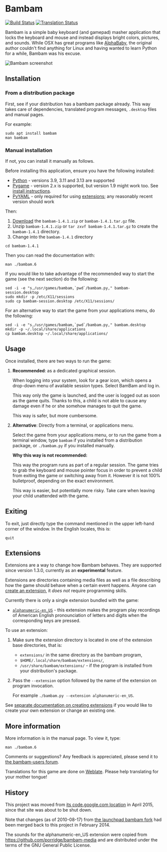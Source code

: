 # Bambam

[![Build Status](https://github.com/porridge/bambam/actions/workflows/python-app.yml/badge.svg)](https://github.com/porridge/bambam/actions/workflows/python-app.yml)
[![Translation Status](https://hosted.weblate.org/widgets/bambam/-/app-and-manpage/svg-badge.svg)](https://hosted.weblate.org/engage/bambam/)

Bambam is a simple baby keyboard (and gamepad) masher application that locks the keyboard and mouse and instead displays bright colors, pictures, and sounds.  While OSX has great programs like [AlphaBaby](http://www.kldickey.addr.com/alphababy/), the original author couldn't find anything for Linux and having wanted to learn Python for a while, Bambam was his excuse.

![Bambam screenshot](docs/bambam.png "Bambam screenshot")

## Installation

### From a distribution package

First, see if your distribution has a bambam package already.
This way takes care of dependencies, translated program messages, `.desktop` files and manual pages.

For example:
```
sudo apt install bambam
man bambam
```

### Manual installation

If not, you can install it manually as follows.

Before installing this application, ensure you have the following installed:
  * [Python](http://python.org) - versions 3.9, 3.11 and 3.13 are supported
  * [Pygame](http://www.pygame.org/) - version 2.x is supported, but version 1.9 might work too. See [install instructions](https://www.pygame.org/wiki/GettingStarted).
  * [PyYAML](https://github.com/yaml/pyyaml) - only required for using
    [extensions](#extensions); any reasonably recent version should work

Then:
  1. [Download](https://github.com/porridge/bambam/releases) the `bambam-1.4.1.zip` or `bambam-1.4.1.tar.gz` file.
  1. Unzip `bambam-1.4.1.zip` or `tar zxvf bambam-1.4.1.tar.gz` to create the `bambam-1.4.1` directory.
  1. Change into the `bambam-1.4.1` directory
```
cd bambam-1.4.1
```

Then you can read the documentation with:
```
man ./bambam.6
```

If you would like to take advantage of the recommended way to start the game (see the next section) do the following:

```
sed -i -e "s,/usr/games/bambam,`pwd`/bambam.py," bambam-session.desktop
sudo mkdir -p /etc/X11/sessions
sudo cp bambam-session.desktop /etc/X11/sessions/
```

For an alternative way to start the game from your applications menu, do the following:
```
sed -i -e "s,/usr/games/bambam,`pwd`/bambam.py," bambam.desktop
mkdir -p ~/.local/share/applications
cp bambam.desktop ~/.local/share/applications/
```

## Usage

Once installed, there are two ways to run the game:
1. **Recommended**: as a dedicated graphical session.

   When logging into your system, look for a gear icon, which opens a drop-down
   menu of available session types. Select BamBam and log in.

   This way only the game is launched, and the user is logged out as soon as
   the game quits.  Thanks to this, a child is not able to cause any damage
   even if he or she somehow manages to quit the game.

   This way is safer, but more cumbersome.
2. **Alternative**: Directly from a terminal, or applications menu.

   Select the game from your applications menu, or to run the game from a
   terminal window, type `bambam` if you installed from a distribution package, or
   `./bambam.py` if you installed manually.

   **Why this way is not recommended:**

   This way the program runs as part of a regular session. The game tries to
   grab the keyboard and mouse pointer focus in order to prevent a child from
   exiting the game or switching away from it. However it is not 100%
   bulletproof, depending on the exact environment.

   This way is easier, but potentially more risky. Take care when leaving your
   child unattended with the game.

## Exiting

To exit, just directly type the command mentioned in the upper left-hand corner of the window. In the English locales, this is:
```
quit
```

## Extensions

Extensions are a way to change how Bambam behaves.
They are supported since version 1.3.0, currently as an **experimental** feature.

Extensions are directories containing media files as well as a file describing how the game should behave when a certain event happens. Anyone can [create an extension](EXTENSIONS.md), it _does not_ require programming skills.

Currently there is only a single extension bundled with the game:
- [`alphanumeric-en_US`](./extensions/alphanumeric-en_US/) - this extension makes the program play recordings of American English pronounciation of letters and digits when the corresponding keys are pressed.

To use an extension:
1. Make sure the extension directory is located in one of the extension base directories, that is:
   - `extensions/` in the same directory as the bambam program,
   - `$HOME/.local/share/bambam/extensions/`,
   - `/usr/share/bambam/extensions/` - if the program is installed from your distribution's package.
2. Pass the `--extension` option followed by the name of the extension on program invocation.

   For example `./bambam.py --extension alphanumeric-en_US`.

See [separate documentation on creating extensions](EXTENSIONS.md) if you would like to create your own extension or change an existing one.

## More information

More information is in the manual page. To view it, type:
```
man ./bambam.6
```

Comments or suggestions? Any feedback is appreciated, please send it to [the bambam-users forum](https://groups.google.com/forum/#!forum/bambam-users).

Translations for this game are done on [Weblate](https://hosted.weblate.org/projects/bambam/). Please help translating for your mother tongue!

## History

This project was moved from [its code.google.com location](https://code.google.com/p/bambam/) in April 2015, since that site was about to be shut down.

Note that changes (as of 2010-08-17) from [the launchpad bambam fork](https://launchpad.net/bambam) had been merged back to this project in February 2014.

The sounds for the alphanumeric-en_US extension were copied from https://github.com/porridge/bambam-media and are distributed
under the terms of the GNU General Public License.
